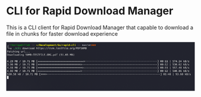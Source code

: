 # CLI for Rapid Download Manager
This is a CLI client for Rapid Download Manager that capable to download a file in chunks for faster download experience

![screenshot](./screenshots/preview.png)
